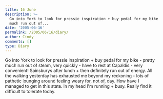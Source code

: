 ```yaml
---
title: 16 June
description: >-
  Go into York to look for pressie inspiration + buy pedal for my bike - pretty
  much run out of...
date: '2005-06-16'
permalink: /2005/06/16/diary/
author: Cindy
comments: []
type: Diary
---
```


Go into York to look for pressie inspiration + buy pedal for my bike - pretty much run out of steam, very quickly - have to rest at Capaldis - very convenient! Sainsburys after lunch + then definitely run out of energy. All the walking yesterday has exhausted me beyond my reckoning - lots of pathetic lounging around feeling weary for, not of, day. How have I managed to get in this state. In my head I'm running + busy. Really find it difficult to tolerate today.
